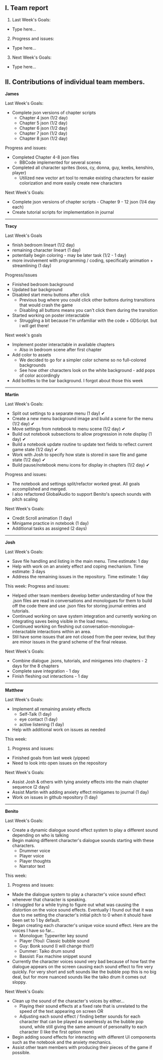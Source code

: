 ## I. Team report

1. Last Week's Goals:

- Type here...

2. Progress and issues:

- Type here...

3. Next Week's Goals:

- Type here...

## II. Contributions of individual team members.

**James**

Last Week's Goals:

- Complete json versions of chapter scripts
    - Chapter 4 json (1/2 day)
    - Chapter 5 json (1/2 day)
    - Chapter 6 json (1/2 day)
    - Chapter 7 json (1/2 day)
    - Chapter 8 json (1/2 day)

Progress and issues:

- Completed Chapter 4-8 json files
    - BBCode implemented for several scenes
- Completed all character sprites (boss, cy, donna, guy, keebs, kenshiro, player)
    - Utilized new vector art tool to remake existing characters for easier colorization and more
      easily create new characters 

Next Week's Goals:

- Complete json versions of chapter scripts
      - Chapter 9 - 12 json (1/4 day each)
- Create tutorial scripts for implementation in journal

---

**Tracy**

Last Week's Goals

- finish bedroom lineart (1/2 day)
- remaining character lineart (1 day)
- potentially begin coloring - may be later task (1/2 - 1 day)
- more involvement with programming / coding, specifically animation + streamlining (1 day)

Progress/issues

- Finished bedroom background
- Updated bar background
- Disabled start menu buttons after click
  - Previous bug where you could click other buttons during transitions that would crash the game
  - Disabling all buttons means you can't click them during the transition
- Started working on poster interactable
  - Struggling a bit because I'm unfamiliar with the code + GDScript. but i will get there!

Next week's goals

- Implement poster interactable in available chapters
  - Also in bedroom scene after first chapter
- Add color to assets
  - We decided to go for a simpler color scheme so no full-colored backgrounds
  - See how other characters look on the white background - add pops of color accordingly
- Add bottles to the bar background. I forgot about those this week

---

**Martin**

Last Week's Goals:

- Split out settings to a separate menu (1 day) ✔
- Create a new menu background image and build a scene for the menu (1/2 day) ✔
- Move settings from notebook to menu scene (1/2 day) ✔
- Build out notebook subsections to allow progression in note display (1 day) ✔
- Build a notebook update routine to update text fields to reflect current game state (1/2 day) ✔
- Work with Josh to specify how state is stored in save file and game state (1/2 day) ✔
- Build pause/notebook menu icons for display in chapters (1/2 day) ✔

Progress and issues:

- The notebook and settings split/refactor worked great. All goals accomplished and merged.
- I also refactored GlobalAudio to support Benito's speech sounds with pitch scaling

Next Week's Goals:

- Credit Scroll animation (1 day)
- Minigame practice in notebook (1 day)
- Additional tasks as assigned (2 days)

---

**Josh**

Last Week's Goals:

- Save file handling and listing in the main menu. Time estimate: 1 day
- Help with work on an anxiety effect and coping mechanism. Time estimate: 3 days
- Address the remaining issues in the repository. Time estimate: 1 day

This week:
Progress and issues:

- Helped other team members develop better understanding of how the .json files are read in conversations and monologues for them to build off the code there and use .json files for storing journal entries and tutorials.
- Continued working on save system integration and currently working on integrating saves being visible in the load menu.
- Continued working on fleshing out conversation-monologue-interactable interactions within an area.
- Stil have some issues that are not closed from the peer review, but they are minor issues in the grand scheme of the final release.

Next Week's Goals:

- Combine dialogue .jsons, tutorials, and minigames into chapters - 2 days for the 8 chapters
- Complete save integration - 1 day
- Finish fleshing out interactions - 1 day

---

**Matthew**

Last Week's Goals:

- Implement all remaining anxiety effects
  - Self-Talk (1 day)
  - eye contact (1 day)
  - active listening (1 day)
- Help with additional work on issues as needed

This week:

1. Progress and issues:

- Finished goals from last week (yippee)
- Need to look into open issues on the repository

Next Week's Goals:

- Assist Josh & others with tying anxiety effects into the main chapter sequence (2 days)
- Assist Martin with adding anxiety effect minigames to journal (1 day)
- Work on issues in github repository (1 day)

---

**Benito**

Last Week's Goals:

- Create a dynamic dialogue sound effect system to play a different sound depending on who is talking
- Begin making different character's dialogue sounds starting with these characters.
  - Drummer voice
  - Player voice
  - Player thoughts
  - Narrator text

This week:

1. Progress and issues:

- Made the dialogue system to play a character's voice sound effect whenever that character is
  speaking.
- I struggled for a while trying to figure out what was causing the distortion on the voice sound
  effects. Eventually I found out that it was due to me setting the character's initial pitch to 0
  when it should have been set to 1 by default.
- Began creating each character's unique voice sound effect. Here are the voices I have so far...
  - Monologue: Typewriter key sound
  - Player (You): Classic bubble sound
  - Guy: Bonk sound (I will change this!!)
  - Dummer: Taiko drum sound
  - Bassist: Fax machine snippet sound
- Currently the character voices sound very bad because of how fast the dialogue appears on the
  screen causing each sound effect to fire very quickly. For very short and soft sounds like the
  bubble pop this is no big deal, but for more nuanced sounds like the taiko drum it comes out
  sloppy.

Next Week's Goals:

- Clean up the sound of the character's voices by either...
  - Playing their sound effects at a fixed rate that is unrelated to the speed of the text appearing
    on screen OR
  - Adjusting each sound effect / finding better sounds for each character that can be played as
    seamlessly as the bubble pop sound, while still giving the same amount of personality to each
    character (I like the first option more)
- Begin adding sound effects for interacting with different UI components such as the notebook and
  the anxiety mechanics.
- Assist other team members with producing their pieces of the game if possible.
